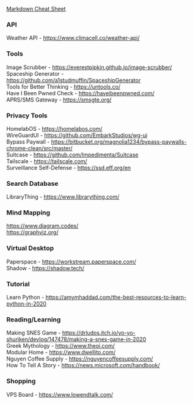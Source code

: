 [Markdown Cheat Sheet](https://github.com/adam-p/markdown-here/wiki/Markdown-Cheatsheet) 

### API  
Weather API - https://www.climacell.co/weather-api/  

### Tools 
Image Scrubber - https://everestpipkin.github.io/image-scrubber/  
Spaceship Generator - https://github.com/a1studmuffin/SpaceshipGenerator  
Tools for Better Thinking - https://untools.co/  
Have I Been Pwned Check - https://haveibeenpwned.com/  
APRS/SMS Gateway - https://smsgte.org/  

### Privacy Tools
HomelabOS - https://homelabos.com/  
WireGuardUI - https://github.com/EmbarkStudios/wg-ui  
Bypass Paywall - https://bitbucket.org/magnolia1234/bypass-paywalls-chrome-clean/src/master/  
Suitcase - https://github.com/Impedimenta/Suitcase  
Tailscale - https://tailscale.com/  
Surveillance Self-Defense - https://ssd.eff.org/en  

### Search Database  
LibraryThing - https://www.librarything.com/  

### Mind Mapping  
https://www.diagram.codes/  
https://graphviz.org/ 

### Virtual Desktop  
Paperspace - https://workstream.paperspace.com/  
Shadow - https://shadow.tech/  

### Tutorial  
Learn Python - https://amymhaddad.com/the-best-resources-to-learn-python-in-2020  

### Reading/Learning
Making SNES Game - https://drludos.itch.io/yo-yo-shuriken/devlog/147478/making-a-snes-game-in-2020  
Greek Mythology - https://www.theoi.com/  
Modular Home - https://www.dwellito.com/  
Nguyen Coffee Supply - https://nguyencoffeesupply.com/  
How To Tell A Story - https://news.microsoft.com/handbook/  

### Shopping  
VPS Board - https://www.lowendtalk.com/  
